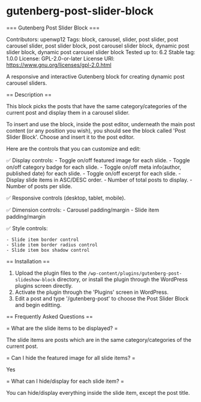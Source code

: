 # gutenberg-post-slider-block

=== Gutenberg Post Slider Block ===

Contributors:      upenwp12
Tags:              block, carousel, slider, post slider, post carousel slider, post slider block, post carousel slider block, dynamic post slider block, dynamic post carousel slider block
Tested up to:      6.2
Stable tag:        1.0.0
License:           GPL-2.0-or-later
License URI:       https://www.gnu.org/licenses/gpl-2.0.html

A responsive and interactive Gutenberg block for creating dynamic post carousel sliders.

== Description ==

This block picks the posts that have the same category/categories of the current post and display them in a carousel slider.

To insert and use the block, inside the post editor, underneath the main post content (or any position you wish), you should see the block called 'Post Slider Block'. Choose and insert it to the post editor.

Here are the controls that you can customize and edit:

✅ Display controls:
    - Toggle on/off featured image for each slide.
    - Toggle on/off category badge for each slide.
    - Toggle on/off meta info(author, published date) for each slide.
    - Toggle on/off excerpt for each slide.
    - Display slide items in ASC/DESC order.
    - Number of total posts to display.
    - Number of posts per slide.

✅ Responsive controls (desktop, tablet, mobile).

✅ Dimension controls:
    - Carousel padding/margin
    - Slide item padding/margin
    
✅ Style controls:

    - Slide item border control
    - Slide item border radius control
    - Slide item box shadow control

== Installation ==

1. Upload the plugin files to the `/wp-content/plugins/gutenberg-post-slideshow-block` directory, or install the plugin through the WordPress plugins screen directly.
2. Activate the plugin through the 'Plugins' screen in WordPress.
3. Edit a post and type '/gutenberg-post' to choose the Post Slider Block and begin editting.

== Frequently Asked Questions ==

= What are the slide items to be displayed? =

The slide items are posts which are in the same category/categories of the current post.

= Can I hide the featured image for all slide items? =

Yes

= What can I hide/display for each slide item? =

You can hide/display everything inside the slide item, except the post title.
